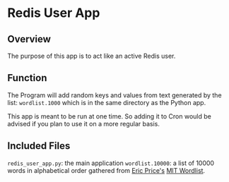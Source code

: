 # Redis User App

## Overview
The purpose of this app is to act like an active Redis user. 

## Function
The Program will add random keys and values from text generated by the list: `wordlist.1000` which is in the same directory as the Python app.

This app is meant to be run at one time. So adding it to Cron would be
advised if you plan to use it on a more regular basis.

## Included Files
`redis_user_app.py`: the main application
`wordlist.10000`: a list of 10000 words in alphabetical order gathered from [Eric Price's](https://www.cs.utexas.edu/~ecprice/) [MIT Wordlist](https://www.mit.edu/~ecprice/wordlist.10000).